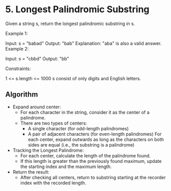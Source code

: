 # 5. Longest Palindromic Substring

Given a string s, return the longest palindromic substring in s.

 

Example 1:

Input: s = "babad"
Output: "bab"
Explanation: "aba" is also a valid answer.
Example 2:

Input: s = "cbbd"
Output: "bb"
 

Constraints:

1 <= s.length <= 1000
s consist of only digits and English letters.

## Algorithm

- Expand around center:
    - For each character in the string, consider it as the center of a palindrome.
    - There are two types of centers:
        - A single character (for odd-length palindromes)
        - A pair of adjacent characters (for even-length palindromes)
    For each center, expand outwards as long as the characters on both sides are equal (i.e., the substring is a palindrome)
- Tracking the Longest Palindrome:
    - For each center, calculate the length of the palindrome found.
    - If this length is greater than the previously found maximum, update the starting index and the maximum length.
- Return the result:
    - After checking all centers, return to substring starting at the recorder index with the recorded length.